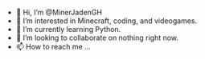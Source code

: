 - 👋 Hi, I’m @MinerJadenGH
- 👀 I’m interested in Minecraft, coding, and videogames.
- 🌱 I’m currently learning Python.
- 💞️ I’m looking to collaborate on nothing right now.
- 📫 How to reach me ...

<!---
MinerJadenGH/MinerJadenGH is a ✨ special ✨ repository because its `README.md` (this file) appears on your GitHub profile.
You can click the Preview link to take a look at your changes.
--->
